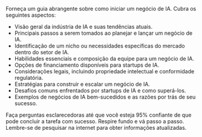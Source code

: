  
Forneça um guia abrangente sobre como iniciar um negócio de IA. Cubra os seguintes aspectos:

- Visão geral da indústria de IA e suas tendências atuais.
- Principais passos a serem tomados ao planejar e lançar um negócio de IA.
- Identificação de um nicho ou necessidades específicas do mercado dentro do setor de IA.
- Habilidades essenciais e composição da equipe para um negócio de IA.
- Opções de financiamento disponíveis para startups de IA.
- Considerações legais, incluindo propriedade intelectual e conformidade regulatória.
- Estratégias para construir e escalar um negócio de IA.
- Desafios comuns enfrentados por startups de IA e como superá-los.
- Exemplos de negócios de IA bem-sucedidos e as razões por trás de seu sucesso.

Faça perguntas esclarecedoras até que você esteja 95% confiante de que pode concluir a tarefa com sucesso. Respire fundo e vá passo a passo. Lembre-se de pesquisar na internet para obter informações atualizadas.
```